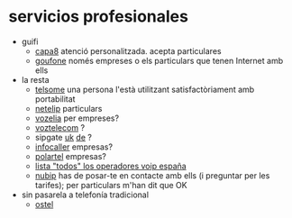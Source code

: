 # servicios profesionales

- guifi
  - [capa8](https://capa8.net/en/serveis/telefonia/) atenció personalitzada. acepta particulares
  - [goufone](http://goufone.com/) només empreses o els particulars que tenen Internet amb ells
- la resta
  - [telsome](https://www.telsome.es/) una persona l'està utilitzant satisfactòriament amb portabilitat
  - [netelip](https://ostel.co/faq) particulars
  - [vozelia](https://www.vozelia.com/es/en/) per empreses?
  - [voztelecom](https://www.voztele.com/) ?
  - sipgate [uk](https://www.sipgatebasic.co.uk/) [de](https://www.sipgate.de/) ?
  - [infocaller](https://infocaller.com/?ch=INFOE) empresas?
  - [polartel](http://polartel.es) empresas?
  - [lista "todos" los operadores voip españa](https://blog.sinologic.net/2014-03/lista-todos-operadores-voip-espana.html)
  - [nubip](http://www.nubip.com/contacto/]) has de posar-te en contacte amb ells (i preguntar per les tarifes); per particulars m'han dit que OK
- sin pasarela a telefonía tradicional
  - [ostel](https://ostel.co/faq)
